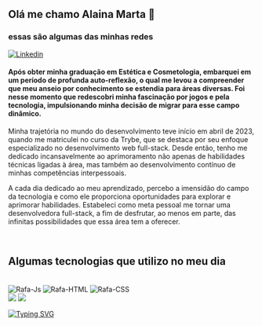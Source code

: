 
## Olá me chamo Alaina Marta 🩷 
### essas são algumas das minhas redes<br>
[![Linkedin](https://img.shields.io/badge/LinkedIn-0077B5?style=for-the-badge&logo=linkedin&logoColor=white)](https://www.linkedin.com/in/alaina-marta-ab15b01aa/)

#### Após obter minha graduação em Estética e Cosmetologia, embarquei em um período de profunda auto-reflexão, o qual me levou a compreender que meu anseio por conhecimento se estendia para áreas diversas. Foi nesse momento que redescobri minha fascinação por jogos e pela tecnologia, impulsionando minha decisão de migrar para esse campo dinâmico.

Minha trajetória no mundo do desenvolvimento teve início em abril de 2023, quando me matriculei no curso da Trybe, que se destaca por seu enfoque especializado no desenvolvimento web full-stack. Desde então, tenho me dedicado incansavelmente ao aprimoramento não apenas de habilidades técnicas ligadas à área, mas também ao desenvolvimento contínuo de minhas competências interpessoais.

A cada dia dedicado ao meu aprendizado, percebo a imensidão do campo da tecnologia e como ele proporciona oportunidades para explorar e aprimorar habilidades. Estabeleci como meta pessoal me tornar uma desenvolvedora full-stack, a fim de desfrutar, ao menos em parte, das infinitas possibilidades que essa área tem a oferecer.

<br>

## Algumas tecnologias que utilizo no meu dia
<br>

<div style="display: inline_block">
  <img align="center" alt="Rafa-Js" src="https://img.shields.io/badge/JavaScript-F7DF1E?style=for-the-badge&logo=javascript&logoColor=black">
  <img align="center" alt="Rafa-HTML"  src="https://img.shields.io/badge/HTML5-E34F26?style=for-the-badge&logo=html5&logoColor=white">
  <img align="center" alt="Rafa-CSS"  src="https://img.shields.io/badge/CSS3-1572B6?style=for-the-badge&logo=css3&logoColor=white">
</div>
<img src='https://github-readme-stats-anuraghazra1.vercel.app/api?username=AlainaMarta&theme=dracula&show_icons=true'>
<img src='https://github-readme-stats.vercel.app/api/top-langs/?username=AlainaMarta&layout=compact&theme=dark#gh-dark-mode-only"/>'>
<br>

[![Typing SVG](https://readme-typing-svg.demolab.com?font=Fira+Code&pause=1000&color=792EF7&center=true&vCenter=true&width=435&lines=Life+is+better+if+you+are+coding)](https://git.io/typing-svg)
